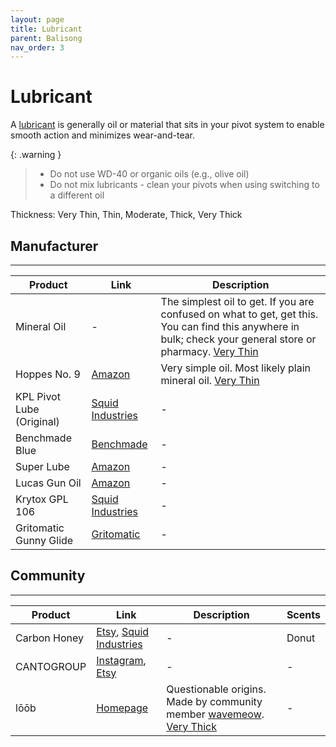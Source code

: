 ```yaml
---
layout: page
title: Lubricant
parent: Balisong
nav_order: 3
---
```


# Lubricant
A <ins>lubricant</ins> is generally oil or material that sits in your pivot system to enable smooth action and minimizes wear-and-tear.

{: .warning }
> - Do not use WD-40 or organic oils (e.g., olive oil)
> - Do not mix lubricants - clean your pivots when using switching to a different oil

Thickness: Very Thin, Thin, Moderate, Thick, Very Thick

## Manufacturer
---

| Product | Link | Description |
|-|----|-----------|
| Mineral Oil | - | The simplest oil to get. If you are confused on what to get, get this. You can find this anywhere in bulk; check your general store or pharmacy. <ins>Very Thin</ins> |
| Hoppes No. 9 | [Amazon](https://www.amazon.com/Hoppes-No-Lubricating-Oil-Bottle/dp/B000PW64JY/ref=sr_1_2?dchild=1&keywords=Hopps+9+oil&qid=1633654767&sr=8-2) | Very simple oil. Most likely plain mineral oil. <ins>Very Thin</ins> |
| KPL Pivot Lube (Original) | [Squid Industries](https://www.squidindustries.co/products/kpl-knife-lube) | - |
| Benchmade Blue | [Benchmade](https://www.benchmade.com/bluelubetm-ae08c3cc7daf0d5fe2214110d86e4890.html) | - |
| Super Lube | [Amazon](https://www.amazon.com/gp/product/B000UKUHXK/ref=ox_sc_rp_title_rp_5?smid=&psc=1&pf_rd_p=bf2283c9-4698-4113-8444-26b82a8b2c6f&pd_rd_wg=c2L1A&pd_rd_i=B000UKUHXK&pd_rd_w=Fewb2&pd_rd_r=4dd578e3-58f9-4fd9-bdca-a9c4400518a5) | - |
| Lucas Gun Oil  | [Amazon](https://www.amazon.com/Lucas-Oil-10877-Extreme-Duty/dp/B07656VLLG/ref=sr_1_2?keywords=lucas+gun+oil+extreme+duty&qid=1661808600&sprefix=lucas+gun+oil+extreme%2Caps%2C781&sr=8-2) | - |
| Krytox GPL 106 | [Squid Industries](https://www.squidindustries.co/products/krytox-106-lubricating-oil) | - | 
| Gritomatic Gunny Glide | [Gritomatic](https://www.gritomatic.com/products/gunny-glide-graphene-lubricant) | - |

## Community
---

| Product | Link | Description | Scents |
|---|---|---|---|
| Carbon Honey | [Etsy](https://www.etsy.com/uk/shop/CarbonHoneyOil?ref=nla_listing_details), [Squid Industries](https://www.squidindustries.co/products/carbon-honey) | - | Donut |
| CANTOGROUP | [Instagram](https://www.instagram.com/canto.group/?hl=en), [Etsy](https://www.etsy.com/shop/cantogroup?ref=nla_listing_details&dd_referrer=https%3A%2F%2Fwww.etsy.com%2Flisting%2F1778915643%2Fcantogroup-balisong-oil%3Fref%3Dshop_home_active_1%26crt%3D1%26logging_key%3D566ee48f4d719f1a33d2fdfd00c6550592a08353%253A1778915643%26load_webview%3D1%26bid%3D51EWTV4HOG16r-EO38SuxMcTKFCP) | - | - |
| lōōb | [Homepage](https://wavemeow.xyz/loob) | Questionable origins. Made by community member [wavemeow](https://www.instagram.com/kurochow/reels/). <ins>Very Thick</ins> | - |
